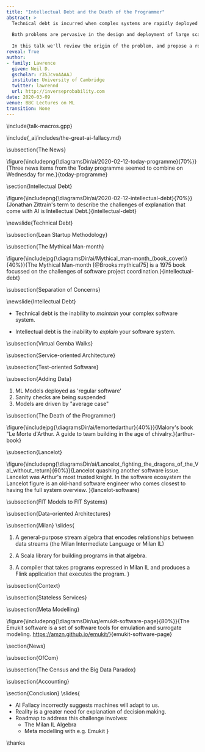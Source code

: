 ```yaml
---
title: "Intellectual Debt and the Death of the Programmer"
abstract: >
  Technical debt is incurred when complex systems are rapidly deployed without due thought as to how they will be *maintained*. Intellectual debt is incurred when complex systems are rapidly deployed without due thought to how they'll be *explained*.
  
  Both problems are pervasive in the design and deployment of large scale algorithmic decision making engines. 
  
  In this talk we'll review the origin of the problem, and propose a roadmap for obtaining solutions. It's a journey that will require collaboration between industry, academia, third sector, and government. 
reveal: True
author:
- family: Lawrence
  given: Neil D.
  gscholar: r3SJcvoAAAAJ
  institute: University of Cambridge
  twitter: lawrennd
  url: http://inverseprobability.com
date: 2020-03-09
venue: BBC Lectures on ML
transition: None
---
```


\include{talk-macros.gpp}


\include{_ai/includes/the-great-ai-fallacy.md}

\subsection{The News}

\figure{\includepng{\diagramsDir/ai/2020-02-12-today-programme}{70%}}{Three news items from the Today programme seemed to combine on Wednesday for me.}{today-programme}

\section{Intellectual Debt}

\figure{\includepng{\diagramsDir/ai/2020-02-12-intellectual-debt}{70%}}{Jonathan Zittrain's term to describe the challenges of explanation that come with AI is Intellectual Debt.}{intellectual-debt}


\newslide{Technical Debt}

\subsection{Lean Startup Methodology}

\subsection{The Mythical Man-month}

\figure{\includejpg{\diagramsDir/ai/Mythical_man-month_(book_cover)}{40%}}{The Mythical Man-month [@Brooks:mythical75] is a 1975 book focussed on the challenges of software project coordination.}{intellectual-debt}

\subsection{Separation of Concerns}

\newslide{Intellectual Debt}

-   Technical debt is the inability to *maintain* your complex software
    system.

-   Intellectual debt is the inability to *explain* your software
    system.


\subsection{Virtual Gemba Walks}

\subsection{Service-oriented Architecture}


\subsection{Test-oriented Software}


\subsection{Adding Data}

1.  ML Models deployed as 'regular software'
2.  Sanity checks are being suspended
3.  Models are driven by "average case"

\subsection{The Death of the Programmer}

\figure{\includejpg{\diagramsDir/ai/lemortedarthur}{40%}}{Malory's book "Le Morte d'Arthur. A guide to team building in the age of chivalry.}{arthur-book}

\subsection{Lancelot}

\figure{\includepng{\diagramsDir/ai/Lancelot_fighting_the_dragons_of_the_Val_without_return}{60%}}{Lancelot quashing another software issue. Lancelot was Arthur's most trusted knight. In the software ecosystem the Lancelot figure is an old-hand software engineer who comes closest to having the full system overview. }{lancelot-software}



\subsection{FIT Models to FIT Systems}


\subsection{Data-oriented Architectures}

\subsection{Milan}
\slides{
1.  A general-purpose stream algebra that encodes relationships between
      data streams (the Milan Intermediate Language or Milan IL)

2.  A Scala library for building programs in that algebra.

3.  A compiler that takes programs expressed in Milan IL and produces a
     Flink application that executes the program.
}


\subsection{Context}


\subsection{Stateless Services}


\subsection{Meta Modelling}

\figure{\includepng{\diagramsDir/uq/emukit-software-page}{80%}}{The Emukit software is a set of software tools for emulation and surrogate modeling. <https://amzn.github.io/emukit/>}{emukit-software-page}


\section{News}

\subsection{OfCom}

\subsection{The Census and the Big Data Paradox}


\subsection{Accounting}

\section{Conclusion}
\slides{
* AI Fallacy incorrectly suggests machines will adapt to us.
* Reality is a greater need for explanation of decision making.
* Roadmap to address this challenge involves:
  * The Milan IL Algebra
  * Meta modelling with e.g. Emukit
  }


\thanks







